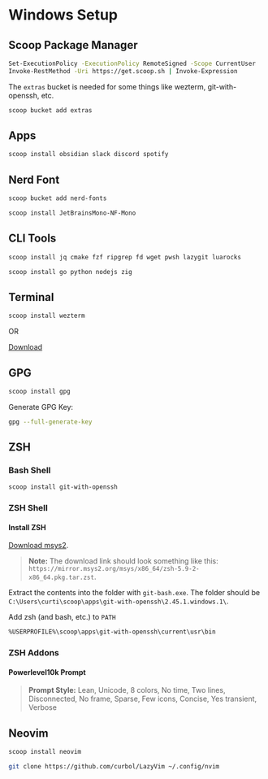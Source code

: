 # Windows Setup

## Scoop Package Manager

```sh
Set-ExecutionPolicy -ExecutionPolicy RemoteSigned -Scope CurrentUser
Invoke-RestMethod -Uri https://get.scoop.sh | Invoke-Expression
```

The `extras` bucket is needed for some things like wezterm, git-with-openssh, etc.

```sh
scoop bucket add extras
```

## Apps

```sh
scoop install obsidian slack discord spotify
```

## Nerd Font

```sh
scoop bucket add nerd-fonts
```

```sh
scoop install JetBrainsMono-NF-Mono
```

## CLI Tools

```sh
scoop install jq cmake fzf ripgrep fd wget pwsh lazygit luarocks
```

```sh
scoop install go python nodejs zig
```

## Terminal

```sh
scoop install wezterm
```

OR

[Download](https://wezfurlong.org/wezterm/install/windows.html#installing-on-windows)

## GPG

```sh
scoop install gpg
```

Generate GPG Key:

```sh
gpg --full-generate-key
```

## ZSH

### Bash Shell

```sh
scoop install git-with-openssh
```

### ZSH Shell

#### Install ZSH

[Download msys2](https://packages.msys2.org/package/zsh?repo=msys&variant=x86_64).

> **Note:** The download link should look something like this: `https://mirror.msys2.org/msys/x86_64/zsh-5.9-2-x86_64.pkg.tar.zst`.

Extract the contents into the folder with `git-bash.exe`. The folder should be `C:\Users\curti\scoop\apps\git-with-openssh\2.45.1.windows.1\`.

Add zsh (and bash, etc.) to `PATH`

```txt
%USERPROFILE%\scoop\apps\git-with-openssh\current\usr\bin
```

### ZSH Addons

#### Powerlevel10k Prompt

> **Prompt Style:** Lean, Unicode, 8 colors, No time, Two lines, Disconnected, No frame, Sparse, Few icons, Concise, Yes transient, Verbose

## Neovim

```sh
scoop install neovim
```

```sh
git clone https://github.com/curbol/LazyVim ~/.config/nvim
```
